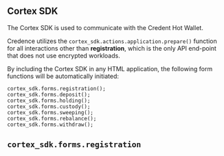 ## Cortex SDK

The Cortex SDK is used to communicate with the Credent Hot Wallet.

Credence utilizes the `cortex_sdk.actions.application.prepare()` function for all interactions other than __registration__, which is the only API end-point that does not use encrypted workloads.

By including the Cortex SDK in any HTML application, the following form functions will be automatically initiated:

```
cortex_sdk.forms.registration();
cortex_sdk.forms.deposit();
cortex_sdk.forms.holding();
cortex_sdk.forms.custody();
cortex_sdk.forms.sweeping();
cortex_sdk.forms.rebalance();
cortex_sdk.forms.withdraw();
```

`cortex_sdk.forms.registration`
-------------------------------